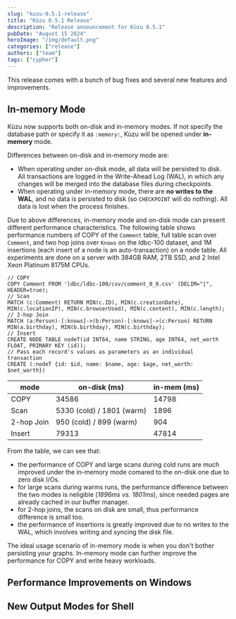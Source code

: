 ```yaml
---
slug: "kuzu-0.5.1-release"
title: "Kùzu 0.5.1 Release"
description: "Release announcement for Kùzu 0.5.1"
pubDate: "August 15 2024"
heroImage: "/img/default.png"
categories: ["release"]
authors: ["team"]
tags: ["cypher"]
---
```


This release comes with a bunch of bug fixes and several new features and improvements.

## In-memory Mode
Kùzu now supports both on-disk and in-memory modes. 
If not specify the database path or specify it as `:memory:`, Kùzu will be opened under **in-memory** mode.

Differences between on-disk and in-memory mode are:
- When operating under on-disk mode, all data will be persisted to disk. All transactions are logged in the Write-Ahead Log (WAL), in which any changes will be merged into the database files during checkpoints.
- When operating under in-memory mode, there are **no writes to the WAL**, and no data is persisted to disk (so `CHECKPOINT` will do nothing). All data is lost when the process finishes.

Due to above differences, in-memory mode and on-disk mode can present different performance characteristics.
The following table shows performance numbers of COPY of the `Comment` table, full table scan over `Comment`, and two hop joins over `Knows` on the ldbc-100 dataset, and 1M insertions (each insert of a node is an auto-transaction) on a node table. All experiments are done on a server with 384GB RAM, 2TB SSD, and 2 Intel Xeon Platinum 8175M CPUs.

```cypher
// COPY
COPY Comment FROM 'ldbc/ldbc-100/csv/comment_0_0.csv' (DELIM="|", HEADER=true);
// Scan
MATCH (c:Comment) RETURN MIN(c.ID), MIN(c.creationDate), MIN(c.locationIP), MIN(c.browserUsed), MIN(c.content), MIN(c.length);
// 2-hop Join
MATCH (a:Person)-[:knows]->(b:Person)-[:knows]->(c:Person) RETURN MIN(a.birthday), MIN(b.birthday), MIN(c.birthday);
// Insert
CREATE NODE TABLE nodeT(id INT64, name STRING, age INT64, net_worth FLOAT, PRIMARY KEY (id));
// Pass each record's values as parameters as an individual transaction
CREATE (:nodeT {id: $id, name: $name, age: $age, net_worth: $net_worth})
```

| mode       |        on-disk (ms)       |     in-mem (ms)   |
| ---------- | ------------------------- | ----------------- |
| COPY       |     34586                 | 14798             |
| Scan       | 5330 (cold) / 1801 (warm) | 1896              |
| 2-hop Join |  950 (cold) / 899 (warm)  | 904               |  
| Insert     | 79313                     | 47814             |

From the table, we can see that:
- the performance of COPY and large scans during cold runs are much improved under the in-memory mode comared to the on-disk one due to zero disk I/Os.
- for large scans during warms runs, the performance difference between the two modes is neligible (*1896ms vs. 1801ms*), since needed pages are already cached in our buffer manager.
- for 2-hop joins, the scans on disk are small, thus performance difference is small too.
- the performance of insertions is greatly improved due to no writes to the WAL, which involves writing and syncing the disk file.

The ideal usage scenario of in-memory mode is when you don't bother persisting your graphs. In-memory mode can further improve the performance for COPY and write heavy workloads.

## Performance Improvements on Windows


## New Output Modes for Shell

